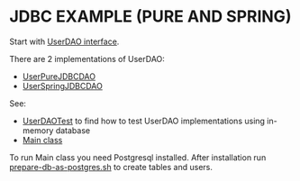# JDBC EXAMPLE (PURE AND SPRING)

Start with [UserDAO interface](src/main/java/ru/hh/jdbcexample/users/UserDAO.java).

There are 2 implementations of UserDAO:
* [UserPureJDBCDAO](src/main/java/ru/hh/jdbcexample/users/UserPureJDBCDAO.java)
* [UserSpringJDBCDAO](src/main/java/ru/hh/jdbcexample/users/UserSpringJDBCDAO.java)

See:
* [UserDAOTest](src/test/java/ru/hh/jdbcexample/users/UserDAOTestBase.java) to find how to test UserDAO implementations using in-memory database
* [Main class](src/main/java/ru/hh/jdbcexample/Main.java)

To run Main class you need Postgresql installed.
After installation run [prepare-db-as-postgres.sh](src/main/sh/prepare-db-as-postgres.sh) to create tables and users.
